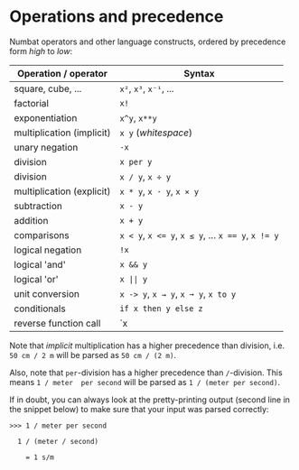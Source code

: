# Operations and precedence

Numbat operators and other language constructs, ordered by precedence form *high* to *low*:

| Operation / operator      | Syntax                               |
| ------------------------- | ------------------------------------ |
| square, cube, ...         | `x²`, `x³`, `x⁻¹`, ...               |
| factorial                 | `x!`                                 |
| exponentiation            | `x^y`, `x**y`                        |
| multiplication (implicit) | `x y` (*whitespace*)                 |
| unary negation            | `-x`                                 |
| division                  | `x per y`                            |
| division                  | `x / y`, `x ÷ y`                     |
| multiplication (explicit) | `x * y`, `x · y`, `x × y`            |
| subtraction               | `x - y`                              |
| addition                  | `x + y`                              |
| comparisons               | `x < y`, `x <= y`, `x ≤ y`, … `x == y`, `x != y` |
| logical negation          | `!x`                                 |
| logical 'and'             | `x && y`                             |
| logical 'or'              | <code>x &#124;&#124; y</code>        |
| unit conversion           | `x -> y`, `x → y`, `x ➞ y`, `x to y` |
| conditionals              | `if x then y else z`                 |
| reverse function call     | `x |> f`                             |

Note that *implicit* multiplication has a higher precedence than division, i.e. `50 cm / 2 m` will be parsed as `50 cm / (2 m)`.

Also, note that `per`-division has a higher precedence than `/`-division. This means `1 / meter  per second` will be parsed as `1 / (meter per second)`.

If in doubt, you can always look at the pretty-printing output (second line in the snippet below)
to make sure that your input was parsed correctly:
``` numbat
>>> 1 / meter per second

  1 / (meter / second)

    = 1 s/m
```

